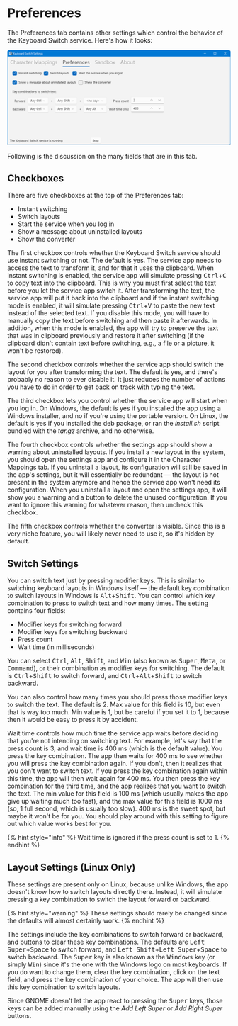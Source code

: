 # Preferences

The Preferences tab contains other settings which control the behavior of the Keyboard Switch service. Here's how it looks:

![The preferences tab](../.gitbook/assets/v4.0-screen-preferences.png)

Following is the discussion on the many fields that are in this tab.

## Checkboxes

There are five checkboxes at the top of the Preferences tab:

* Instant switching
* Switch layouts
* Start the service when you log in
* Show a message about uninstalled layouts
* Show the converter

The first checkbox controls whether the Keyboard Switch service should use instant switching or not. The default is yes. The service app needs to access the text to transform it, and for that it uses the clipboard. When instant switching is enabled, the service app will simulate pressing <kbd>Ctrl</kbd>+<kbd>C</kbd> to copy text into the clipboard. This is why you must first select the text before you let the service app switch it. After transforming the text, the service app will put it back into the clipboard and if the instant switching mode is enabled, it will simulate pressing <kbd>Ctrl</kbd>+<kbd>V</kbd> to paste the new text instead of the selected text. If you disable this mode, you will have to manually copy the text before switching and then paste it afterwards. In addition, when this mode is enabled, the app will try to preserve the text that was in clipboard previously and restore it after switching (if the clipboard didn't contain text before switching, e.g., a file or a picture, it won't be restored).

The second checkbox controls whether the service app should switch the layout for you after transforming the text. The default is yes, and there's probably no reason to ever disable it. It just reduces the number of actions you have to do in order to get back on track with typing the text.

The third checkbox lets you control whether the service app will start when you log in. On Windows, the default is yes if you installed the app using a Windows installer, and no if you're using the portable version. On Linux, the default is yes if you installed the deb package, or ran the _install.sh_ script bundled with the _tar.gz_ archive, and no otherwise.

The fourth checkbox controls whether the settings app should show a warning about uninstalled layouts. If you install a new layout in the system, you should open the settings app and configure it in the Character Mappings tab. If you uninstall a layout, its configuration will still be saved in the app's settings, but it will essentially be redundant — the layout is not present in the system anymore and hence the service app won't need its configuration. When you uninstall a layout and open the settings app, it will show you a warning and a button to delete the unused configuration. If you want to ignore this warning for whatever reason, then uncheck this checkbox.

The fifth checkbox controls whether the converter is visible. Since this is a very niche feature, you will likely never need to use it, so it's hidden by default.

## Switch Settings

You can switch text just by pressing modifier keys. This is similar to switching keyboard layouts in Windows itself — the default key combination to switch layouts in Windows is <kbd>Alt</kbd>+<kbd>Shift</kbd>. You can control which key combination to press to switch text and how many times. The setting contains four fields:

* Modifier keys for switching forward
* Modifier keys for switching backward
* Press count
* Wait time (in milliseconds)

You can select <kbd>Ctrl</kbd>, <kbd>Alt</kbd>, <kbd>Shift</kbd>_,_ and <kbd>Win</kbd> (also known as <kbd>Super</kbd>, <kbd>Meta</kbd>, or <kbd>Command</kbd>), or their combination as modifier keys for switching. The default is <kbd>Ctrl</kbd>+<kbd>Shift</kbd> to switch forward, and <kbd>Ctrl</kbd>+<kbd>Alt</kbd>+<kbd>Shift</kbd> to switch backward.

You can also control how many times you should press those modifier keys to switch the text. The default is 2. Max value for this field is 10, but even that is way too much. Min value is 1, but be careful if you set it to 1, because then it would be easy to press it by accident.

Wait time controls how much time the service app waits before deciding that you're not intending on switching text. For example, let's say that the press count is 3, and wait time is 400 ms (which is the default value). You press the key combination. The app then waits for 400 ms to see whether you will press the key combination again. If you don't, then it realizes that you don't want to switch text. If you press the key combination again within this time, the app will then wait again for 400 ms. You then press the key combination for the third time, and the app realizes that you want to switch the text. The min value for this field is 100 ms (which usually makes the app give up waiting much too fast), and the max value for this field is 1000 ms (so, 1 full second, which is usually too slow). 400 ms is the sweet spot, but maybe it won't be for you. You should play around with this setting to figure out which value works best for you.

{% hint style="info" %}
Wait time is ignored if the press count is set to 1.
{% endhint %}

## Layout Settings (Linux Only)

These settings are present only on Linux, because unlike Windows, the app doesn't know how to switch layouts directly there. Instead, it will simulate pressing a key combination to switch the layout forward or backward.

{% hint style="warning" %}
These settings should rarely be changed since the defaults will almost certainly work.
{% endhint %}

The settings include the key combinations to switch forward or backward, and buttons to clear these key combinations. The defaults are <kbd>Left Super</kbd>+<kbd>Space</kbd> to switch forward, and <kbd>Left Shift</kbd>+<kbd>Left Super</kbd>+<kbd>Space</kbd> to switch backward. The <kbd>Super</kbd> key is also known as the <kbd>Windows</kbd> key (or simply <kbd>Win</kbd>) since it's the one with the Windows logo on most keyboards. If you do want to change them, clear the key combination, click on the text field, and press the key combination of your choice. The app will then use this key combination to switch layouts.

Since GNOME doesn't let the app react to pressing the <kbd>Super</kbd> keys, those keys can be added manually using the _Add Left Super_ or _Add Right Super_ buttons.

